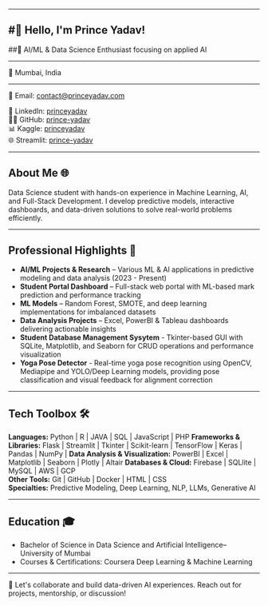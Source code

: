 
---
#👋 Hello, I'm Prince Yadav!  
---

##🚀 AI/ML & Data Science Enthusiast focusing on applied AI  

---

📍 Mumbai, India

---

📧 Email: [contact@princeyadav.com](py63535@gmail.com)

🔗 LinkedIn: [princeyadav](https://linkedin.com/in/mr-princeyadav)  
👨‍💻 GitHub: [prince-yadav](https://github.com/mr-prince-yadav)  
📊 Kaggle: [princeyadav](https://www.kaggle.com/prince10129)  
🌐 Streamlit: [prince-yadav](https://share.streamlit.io/mr-prince-yadav)  

---

## About Me 🌐
Data Science student with hands-on experience in Machine Learning, AI, and Full-Stack Development. I develop predictive models, interactive dashboards, and data-driven solutions to solve real-world problems efficiently.

---

## Professional Highlights 🌟
- **AI/ML Projects & Research** – Various ML & AI applications in predictive modeling and data analysis (2023 - Present)
- **Student Portal Dashboard** – Full-stack web portal with ML-based mark prediction and performance tracking  
- **ML Models** – Random Forest, SMOTE, and deep learning implementations for imbalanced datasets  
- **Data Analysis Projects** – Excel, PowerBI & Tableau dashboards delivering actionable insights
- **Student Database Management Sysytem** - Tkinter-based GUI with SQLite, Matplotlib, and Seaborn for CRUD operations and performance visualization
- **Yoga Pose Detector** - Real-time yoga pose recognition using OpenCV, Mediapipe and YOLO/Deep Learning models, providing pose classification and visual feedback for alignment correction  

---

## Tech Toolbox 🛠️
**Languages:** Python | R | JAVA | SQL | JavaScript | PHP 
**Frameworks & Libraries:** Flask | Streamlit | Tkinter | Scikit-learn | TensorFlow | Keras | Pandas | NumPy | 
**Data Analysis & Visualization:** PowerBI | Excel | Matplotlib | Seaborn | Plotly | Altair 
**Databases & Cloud:** Firebase | SQLlite | MySQL | AWS | GCP  
**Other Tools:** Git | GitHub | Docker | HTML | CSS  
**Specialties:** Predictive Modeling, Deep Learning, NLP, LLMs, Generative AI  

---

## Education 🎓
- Bachelor of Science in Data Science and Artificial Intelligence– University of Mumbai  
- Courses & Certifications: Coursera Deep Learning & Machine Learning 

---

🔗 Let's collaborate and build data-driven AI experiences. Reach out for projects, mentorship, or discussion!
